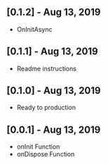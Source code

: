 ## [0.1.2] - Aug 13, 2019

- OnInitAsync

## [0.1.1] - Aug 13, 2019

- Readme instructions

## [0.1.0] - Aug 13, 2019

- Ready to production

## [0.0.1] - Aug 13, 2019

- onInit Function
- onDispose Function
